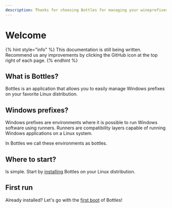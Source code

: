 ```yaml
---
description: Thanks for choosing Bottles for managing your wineprefixes on Linux!
---
```


# Welcome

{% hint style="info" %}
This documentation is still being written. Recommend us any improvements by clicking the GitHub icon at the top right of each page.
{% endhint %}

## What is Bottles?

Bottles is an application that allows you to easily manage Windows prefixes on your favorite Linux distribution.

## Windows prefixes?

Windows prefixes are environments where it is possible to run Windows software using runners. Runners are compatibility layers capable of running Windows applications on a Linux system.

In Bottles we call these environments as bottles.

## Where to start?

Is simple. Start by [installing](getting-started/installation.md) Bottles on your Linux distribution.

## First run

Already installed? Let's go with the [first boot](getting-started/first-run.md) of Bottles!
